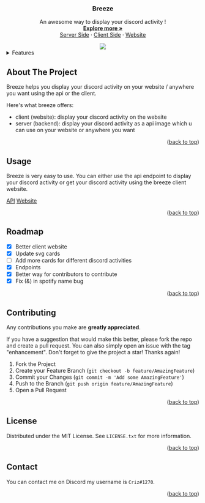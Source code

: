 <div align="center">
  <h3 align="center">Breeze</h3>

  <p align="center">
    An awesome way to display your discord activity !
    <br />
    <a href="https://github.com/crizmo/breeze/blob/main/server-dcez/README.md"><strong>Explore more »</strong></a>
    <br />
    <a href="https://github.com/crizmo/breeze/tree/main/server-dcez">Server Side</a>
    ·
    <a href="https://github.com/crizmo/dcez-client">Client Side</a>
    ·
    <a href="https://breeze-stats.netlify.app/">Website</a>
  </p>
  <img src="https://api-breeze.herokuapp.com/api/card/784141856426033233" />
</div>

<details>
  <summary>Features</summary>
  <ol>
    <li>
      <a href="#about-the-project">About The Project</a>
    </li>
    <li><a href="#usage">Usage</a></li>
    <li><a href="#roadmap">Roadmap</a></li>
    <li><a href="#contributing">Contributing</a></li>
    <li><a href="#license">License</a></li>
    <li><a href="#contact">Contact</a></li>
  </ol>
</details>

## About The Project

<!-- [![Breeze][]]() -->

Breeze helps you display your discord activity on your website / anywhere you want using the api or the client.

Here's what breeze offers:
* client (website): display your discord activity on the website
* server (backend): display your discord activity as a api image which u can use on your website or anywhere you want

<p align="right">(<a href="#top">back to top</a>)</p>

## Usage

Breeze is very easy to use.
You can either use the api endpoint to display your discord activity or get your discord activity using the breeze client website.

<a href="https://api-breeze.herokuapp.com/">API</a>
<a href="https://breeze-stats.netlify.app/">Website</a>

<p align="right">(<a href="#top">back to top</a>)</p>

## Roadmap

- [x] Better client website
- [x] Update svg cards
- [ ] Add more cards for different discord activities
- [x] Endpoints
- [x] Better way for contributors to contribute
- [x] Fix (&) in spotify name bug

<p align="right">(<a href="#top">back to top</a>)</p>


## Contributing

Any contributions you make are **greatly appreciated**.

If you have a suggestion that would make this better, please fork the repo and create a pull request. You can also simply open an issue with the tag "enhancement".
Don't forget to give the project a star! Thanks again!

1. Fork the Project
2. Create your Feature Branch (`git checkout -b feature/AmazingFeature`)
3. Commit your Changes (`git commit -m 'Add some AmazingFeature'`)
4. Push to the Branch (`git push origin feature/AmazingFeature`)
5. Open a Pull Request

<p align="right">(<a href="#top">back to top</a>)</p>

<!-- LICENSE -->
## License

Distributed under the MIT License. See `LICENSE.txt` for more information.

<p align="right">(<a href="#top">back to top</a>)</p>


<!-- CONTACT -->
## Contact

You can contact me on Discord my username is `Criz#1270`.

<p align="right">(<a href="#top">back to top</a>)</p>
